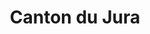 ---
title: Canton du Jura
linktitle: Jura
abreviation: JU
eglise: RefBeJuSo
description: Les paroisses du canton du Jura font partie des Églises réformées Berne-Jura-Soleure (RefBeJuSo).
weight: 40
---